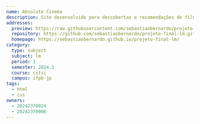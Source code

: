 ```yaml
---
name: Absolute Cinema
description: Site desenvolvido para descobertas e recomendações de filmes e séries que estão em destaque no momento.
addresses:
  preview: https://raw.githubusercontent.com/sebastiaobernardo/projeto-final-lm/refs/heads/main/Absolute-cinema-preview.PNG
  repository: https://github.com/sebastiaobernardo/projeto-final-lm.git
  homepage: https://sebastiaobernardo.github.io/projeto-final-lm/
category:
  type: subject
  subject: lm
  period: 1
  semester: 2024.2
  course: cstsi
  campus: ifpb-jp
tags:
  - html
  - css
owners:
  - 20242370024
  - 20242370006
---
```

